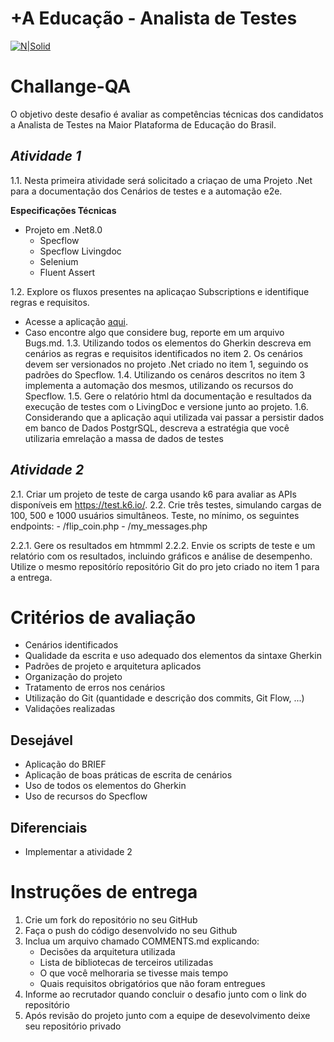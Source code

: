 +A Educação - Analista de Testes
===================

[![N|Solid](https://maisaedu.com.br/hubfs/site-grupo-a/logo-mais-a-educacao.svg)](https://maisaedu.com.br/) 

# Challange-QA

O objetivo deste desafio é avaliar as competências técnicas dos candidatos a Analista de Testes na Maior Plataforma de Educação do Brasil.

## _Atividade 1_
1.1.  Nesta primeira atividade será solicitado a criaçao de uma Projeto .Net para a documentação dos Cenários de testes e a automação e2e. 

**Especificações Técnicas**
- Projeto em .Net8.0
  - Specflow
  - Specflow Livingdoc
  - Selenium
  - Fluent Assert

1.2. Explore os fluxos presentes na aplicaçao Subscriptions e identifique regras e requisitos.
   - Acesse a aplicação [aqui](https://developer.grupoa.education/subscription).
   - Caso encontre algo que considere bug, reporte em um arquivo Bugs.md.
1.3. Utilizando todos os elementos do Gherkin descreva em cenários as regras e requisitos identificados no item 2. Os cenários devem ser versionados no projeto .Net criado no item 1, seguindo os padrões do Specflow.
1.4. Utilizando os cenáros descritos no item 3 implementa a automação dos mesmos, utilizando os recursos do Specflow.
1.5. Gere o relatório html da documentação e resultados da execução de testes com o LivingDoc e versione junto ao projeto.
1.6. Considerando que a aplicação aqui utilizada vai passar a persistir dados  em banco de Dados  PostgrSQL, descreva a estratégia que você utilizaria emrelação a massa de dados de testes

   ## _Atividade 2_  
2.1. Criar um projeto de teste de carga usando k6 para avaliar as APIs disponíveis em https://test.k6.io/.
  2.2. Crie três testes, simulando cargas de 100, 500 e 1000 usuários simultâneos.
    Teste, no mínimo, os seguintes endpoints:
      - /flip_coin.php
      - /my_messages.php

  2.2.1. Gere os resultados em htmmml
  2.2.2. Envie os scripts de teste e um relatório com os resultados, incluindo gráficos e análise de desempenho.
Utilize o mesmo repositórío repositório Git do pro jeto criado no item 1 para a entrega.

# Critérios de avaliação
- Cenários identificados
- Qualidade da escrita e uso adequado dos elementos da sintaxe Gherkin
- Padrões de projeto e arquitetura aplicados
- Organização do projeto
- Tratamento de erros nos cenários
- Utilização do Git (quantidade e descrição dos commits, Git Flow, ...)
- Validações realizadas

## Desejável
- Aplicação do BRIEF
- Aplicação de boas práticas de escrita de cenários
- Uso de todos os elementos do Gherkin
- Uso de recursos do Specflow
  
## Diferenciais
- Implementar a atividade 2

# Instruções de entrega
1. Crie um fork do repositório no seu GitHub
2. Faça o push do código desenvolvido no seu Github
3. Inclua um arquivo chamado COMMENTS.md explicando:
    - Decisões da arquitetura utilizada
    - Lista de bibliotecas de terceiros utilizadas
    - O que você melhoraria se tivesse mais tempo
    - Quais requisitos obrigatórios que não foram entregues
4. Informe ao recrutador quando concluir o desafio junto com o link do repositório
5. Após revisão do projeto junto com a equipe de desevolvimento deixe seu repositório privado
